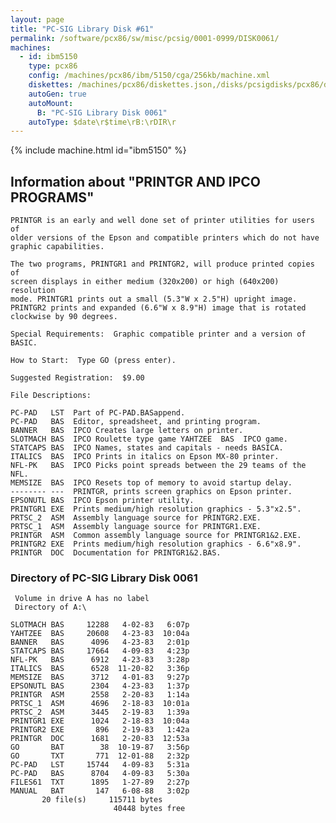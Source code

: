 ```yaml
---
layout: page
title: "PC-SIG Library Disk #61"
permalink: /software/pcx86/sw/misc/pcsig/0001-0999/DISK0061/
machines:
  - id: ibm5150
    type: pcx86
    config: /machines/pcx86/ibm/5150/cga/256kb/machine.xml
    diskettes: /machines/pcx86/diskettes.json,/disks/pcsigdisks/pcx86/diskettes.json
    autoGen: true
    autoMount:
      B: "PC-SIG Library Disk 0061"
    autoType: $date\r$time\rB:\rDIR\r
---
```


{% include machine.html id="ibm5150" %}

## Information about "PRINTGR AND IPCO PROGRAMS"

    PRINTGR is an early and well done set of printer utilities for users of
    older versions of the Epson and compatible printers which do not have
    graphic capabilities.
    
    The two programs, PRINTGR1 and PRINTGR2, will produce printed copies of
    screen displays in either medium (320x200) or high (640x200) resolution
    mode. PRINTGR1 prints out a small (5.3"W x 2.5"H) upright image.
    PRINTGR2 prints and expanded (6.6"W x 8.9"H) image that is rotated
    clockwise by 90 degrees.
    
    Special Requirements:  Graphic compatible printer and a version of
    BASIC.
    
    How to Start:  Type GO (press enter).
    
    Suggested Registration:  $9.00
    
    File Descriptions:
    
    PC-PAD   LST  Part of PC-PAD.BASappend.
    PC-PAD   BAS  Editor, spreadsheet, and printing program.
    BANNER   BAS  IPCO Creates large letters on printer.
    SLOTMACH BAS  IPCO Roulette type game YAHTZEE  BAS  IPCO game.
    STATCAPS BAS  IPCO Names, states and capitals - needs BASICA.
    ITALICS  BAS  IPCO Prints in italics on Epson MX-80 printer.
    NFL-PK   BAS  IPCO Picks point spreads between the 29 teams of the NFL.
    MEMSIZE  BAS  IPCO Resets top of memory to avoid startup delay.
    -------- ---  PRINTGR, prints screen graphics on Epson printer.
    EPSONUTL BAS  IPCO Epson printer utility.
    PRINTGR1 EXE  Prints medium/high resolution graphics - 5.3"x2.5".
    PRTSC_2  ASM  Assembly language source for PRINTGR2.EXE.
    PRTSC_1  ASM  Assembly language source for PRINTGR1.EXE.
    PRINTGR  ASM  Common assembly language source for PRINTGR1&2.EXE.
    PRINTGR2 EXE  Prints medium/high resolution graphics - 6.6"x8.9".
    PRINTGR  DOC  Documentation for PRINTGR1&2.BAS.

### Directory of PC-SIG Library Disk 0061

     Volume in drive A has no label
     Directory of A:\

    SLOTMACH BAS     12288   4-02-83   6:07p
    YAHTZEE  BAS     20608   4-23-83  10:04a
    BANNER   BAS      4096   4-23-83   2:01p
    STATCAPS BAS     17664   4-09-83   4:23p
    NFL-PK   BAS      6912   4-23-83   3:28p
    ITALICS  BAS      6528  11-20-82   3:36p
    MEMSIZE  BAS      3712   4-01-83   9:27p
    EPSONUTL BAS      2304   4-23-83   1:37p
    PRINTGR  ASM      2558   2-20-83   1:14a
    PRTSC_1  ASM      4696   2-18-83  10:01a
    PRTSC_2  ASM      3445   2-19-83   1:39a
    PRINTGR1 EXE      1024   2-18-83  10:04a
    PRINTGR2 EXE       896   2-19-83   1:42a
    PRINTGR  DOC      1681   2-20-83  12:53a
    GO       BAT        38  10-19-87   3:56p
    GO       TXT       771  12-01-88   2:32p
    PC-PAD   LST     15744   4-09-83   5:31a
    PC-PAD   BAS      8704   4-09-83   5:30a
    FILES61  TXT      1895   1-27-89   2:27p
    MANUAL   BAT       147   6-08-88   3:02p
           20 file(s)     115711 bytes
                           40448 bytes free
